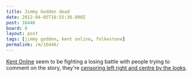 ```yaml
---
title: Jimmy Godden dead
date: 2012-04-05T16:55:36.000Z
post: 16446
board: 8
layout: post
tags: [jimmy godden, kent online, folkestone]
permalink: /m/16446/
---
```

<a href="/wiki/kent+online">Kent Online</a> seem to be fighting a losing battle with people trying to comment on the story, they're <a href="http://www.thisiskent.co.uk/Kent-seaside-amusements-boss-Jimmy-Godden-died/story-15645743-detail/story.html">censoring left right and centre by the looks</a>.
